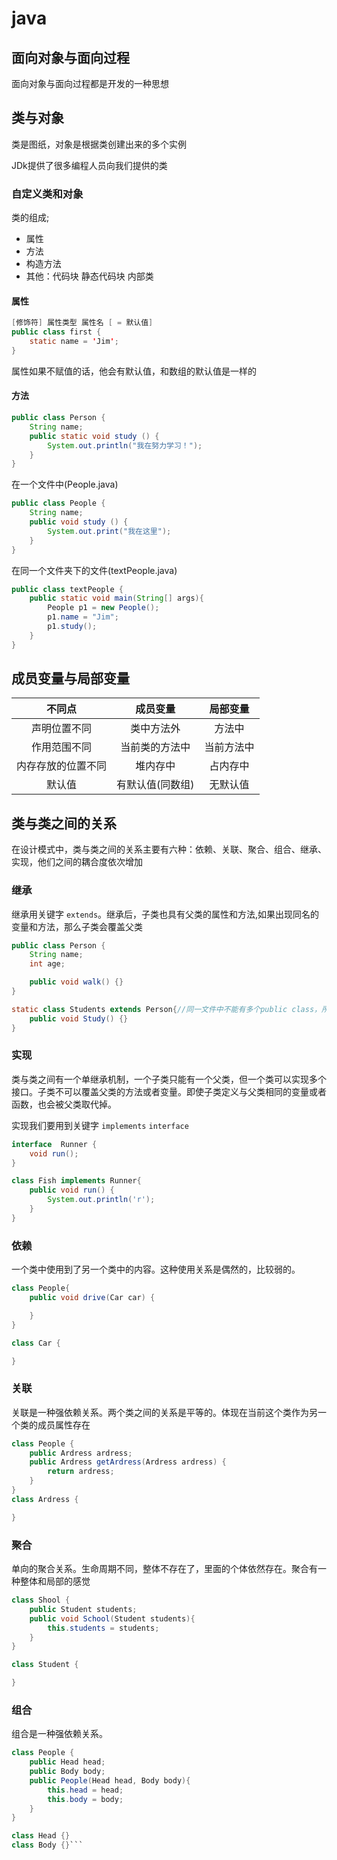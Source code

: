 # java

## 面向对象与面向过程

面向对象与面向过程都是开发的一种思想

## 类与对象

类是图纸，对象是根据类创建出来的多个实例

JDk提供了很多编程人员向我们提供的类

### 自定义类和对象

类的组成;

- 属性
- 方法
- 构造方法
- 其他：代码块 静态代码块 内部类

#### 属性

```java
[修饰符] 属性类型 属性名 [ = 默认值]
public class first {
    static name = 'Jim';
} 
```

属性如果不赋值的话，他会有默认值，和数组的默认值是一样的

#### 方法

```java
public class Person {
    String name;
    public static void study () {
        System.out.println("我在努力学习！");
    }
}
```

在一个文件中(People.java)

```java
public class People {
    String name;
    public void study () {
        System.out.print("我在这里");
    }
}
```

在同一个文件夹下的文件(textPeople.java)

```java
public class textPeople {
    public static void main(String[] args){
        People p1 = new People();
        p1.name = "Jim";
        p1.study();
    }    
}
```

## 成员变量与局部变量

|不同点|成员变量|局部变量|
|:--:|:--:|:--:|
|声明位置不同|类中方法外|方法中|
|作用范围不同|当前类的方法中|当前方法中|
|内存存放的位置不同|堆内存中|占内存中|
|默认值|有默认值(同数组)|无默认值|

## 类与类之间的关系

在设计模式中，类与类之间的关系主要有六种：依赖、关联、聚合、组合、继承、实现，他们之间的耦合度依次增加

### 继承

继承用关键字 ```extends```。继承后，子类也具有父类的属性和方法,如果出现同名的变量和方法，那么子类会覆盖父类

```java
public class Person {
    String name;
    int age;

    public void walk() {}
}

static class Students extends Person{//同一文件中不能有多个public class，所以这里把public去掉了
    public void Study() {}
}
```

### 实现

类与类之间有一个单继承机制，一个子类只能有一个父类，但一个类可以实现多个接口。子类不可以覆盖父类的方法或者变量。即使子类定义与父类相同的变量或者函数，也会被父类取代掉。

实现我们要用到关键字 ```implements```   ```interface```

```java
interface  Runner {
    void run();
}

class Fish implements Runner{
    public void run() {
        System.out.println('r');
    }
}
```

### 依赖

一个类中使用到了另一个类中的内容。这种使用关系是偶然的，比较弱的。

```java
class People{
    public void drive(Car car) {

    }
}

class Car {

}
```

### 关联

关联是一种强依赖关系。两个类之间的关系是平等的。体现在当前这个类作为另一个类的成员属性存在

```java
class People {
    public Ardress ardress;
    public Ardress getArdress(Ardress ardress) {
        return ardress;
    }
}
class Ardress {

}
```

### 聚合

单向的聚合关系。生命周期不同，整体不存在了，里面的个体依然存在。聚合有一种整体和局部的感觉

```java
class Shool {
    public Student students;
    public void School(Student students){
        this.students = students;
    }
}

class Student {

}
```

### 组合

组合是一种强依赖关系。

```java
class People {
    public Head head;
    public Body body;
    public People(Head head, Body body){
        this.head = head;
        this.body = body;
    }
}

class Head {}
class Body {}```